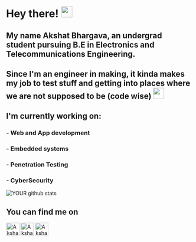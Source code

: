 # Hey there! <img src="https://raw.githubusercontent.com/MartinHeinz/MartinHeinz/master/wave.gif" width="30px">

## My name Akshat Bhargava, an undergrad student pursuing B.E in Electronics and Telecommunications Engineering.<br>
## Since I'm an engineer in making, it kinda makes my job to test stuff and getting into places where we are not supposed to be (code wise) <img src="https://img.icons8.com/fluent/48/000000/wink.png" width="30px">

## I'm currently working on:
### - Web and App development
### - Embedded systems
### - Penetration Testing
### - CyberSecurity

![YOUR github stats](https://github-readme-stats.vercel.app/api?username=akshatbhargava2906&show_icons=true&theme=dracula)


## You can find me on 
  
<a href="https://www.linkedin.com/in/akshat-bhargava-265bb9195/">
  <img align="left" alt="Akshat Bhargava's LinkedIN" width="36px" src="https://img.icons8.com/fluent/48/000000/linkedin.png"/>
</a>

<a href="https://twitter.com/akshatb29">
  <img align="left" alt="Akshat Bhargava | Twitter" width="36px" src="https://img.icons8.com/fluent/48/000000/twitter.png"/>
</a> 

<a href=https://www.instagram.com/_akshatbhargava/>
  <img align="left" alt="Akshat Bhargava | Instagram" width="36px" src="https://img.icons8.com/fluent/48/000000/instagram-new.png"/>
</a> 
